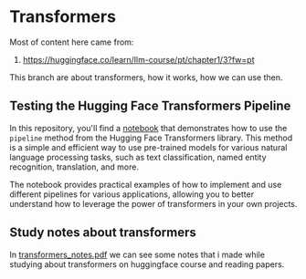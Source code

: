 # Transformers

Most of content here came from:
1. https://huggingface.co/learn/llm-course/pt/chapter1/3?fw=pt

This branch are about transformers, how it works, how we can use then.
 
## Testing the Hugging Face Transformers Pipeline

In this repository, you'll find a [notebook](./pipeline_test.ipynb) that demonstrates how to use the `pipeline` method from the Hugging Face Transformers library. This method is a simple and efficient way to use pre-trained models for various natural language processing tasks, such as text classification, named entity recognition, translation, and more.

The notebook provides practical examples of how to implement and use different pipelines for various applications, allowing you to better understand how to leverage the power of transformers in your own projects.

## Study notes about transformers

In [transformers_notes.pdf](link) we can see some notes that i made while studying about transformers on huggingface course and reading papers.


